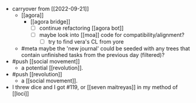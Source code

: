 - carryover from [[2022-09-21]]
  - [[agora]]
    - [[agora bridge]]
      - [ ] continue refactoring [[agora bot]]
      - [ ] maybe look into [[moa]] code for compatibility/alignment?
        - [ ] try to find vera's CL from yore
  - #meta maybe the 'new journal' could be seeded with any trees that contain unfinished tasks from the previous day (filtered)?
- #push [[social movement]]
  - a potential [[revolution]].
- #push [[revolution]]
  - a [[social movement]].
- I threw dice and I got #119, or [[seven maitreyas]] in my method of [[loci]]
